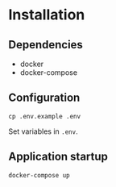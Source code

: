 # Installation

## Dependencies

  - docker
  - docker-compose

## Configuration

    cp .env.example .env

Set variables in `.env`.
 
## Application startup

    docker-compose up
